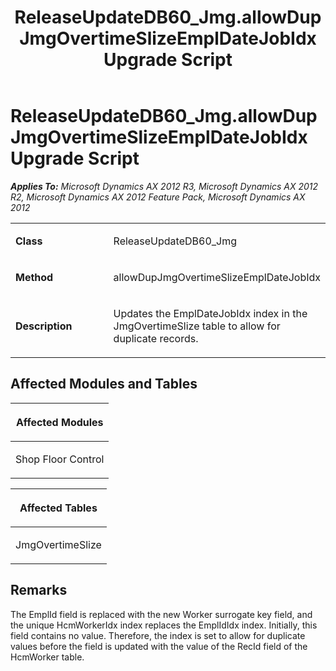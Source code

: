 ﻿---
title: ReleaseUpdateDB60_Jmg.allowDupJmgOvertimeSlizeEmplDateJobIdx Upgrade Script
TOCTitle: ReleaseUpdateDB60_Jmg.allowDupJmgOvertimeSlizeEmplDateJobIdx Upgrade Script
ms:assetid: 081e8a89-7c97-af48-0218-95be34930f55
ms:mtpsurl: https://msdn.microsoft.com/en-us/library/JJ684780(v=AX.60)
ms:contentKeyID: 49706475
ms.date: 05/18/2015
mtps_version: v=AX.60
---

# ReleaseUpdateDB60\_Jmg.allowDupJmgOvertimeSlizeEmplDateJobIdx Upgrade Script 


_**Applies To:** Microsoft Dynamics AX 2012 R3, Microsoft Dynamics AX 2012 R2, Microsoft Dynamics AX 2012 Feature Pack, Microsoft Dynamics AX 2012_

<table>
<colgroup>
<col style="width: 50%" />
<col style="width: 50%" />
</colgroup>
<tbody>
<tr class="odd">
<td><p><strong>Class</strong></p></td>
<td><p>ReleaseUpdateDB60_Jmg</p></td>
</tr>
<tr class="even">
<td><p><strong>Method</strong></p></td>
<td><p>allowDupJmgOvertimeSlizeEmplDateJobIdx</p></td>
</tr>
<tr class="odd">
<td><p><strong>Description</strong></p></td>
<td><p>Updates the EmplDateJobIdx index in the JmgOvertimeSlize table to allow for duplicate records.</p></td>
</tr>
</tbody>
</table>


## Affected Modules and Tables

<table>
<colgroup>
<col style="width: 100%" />
</colgroup>
<thead>
<tr class="header">
<th><p>Affected Modules</p></th>
</tr>
</thead>
<tbody>
<tr class="odd">
<td><p>Shop Floor Control</p></td>
</tr>
</tbody>
</table>


<table>
<colgroup>
<col style="width: 100%" />
</colgroup>
<thead>
<tr class="header">
<th><p>Affected Tables</p></th>
</tr>
</thead>
<tbody>
<tr class="odd">
<td><p>JmgOvertimeSlize</p></td>
</tr>
</tbody>
</table>


## Remarks

The EmplId field is replaced with the new Worker surrogate key field, and the unique HcmWorkerIdx index replaces the EmplIdIdx index. Initially, this field contains no value. Therefore, the index is set to allow for duplicate values before the field is updated with the value of the RecId field of the HcmWorker table.

  


